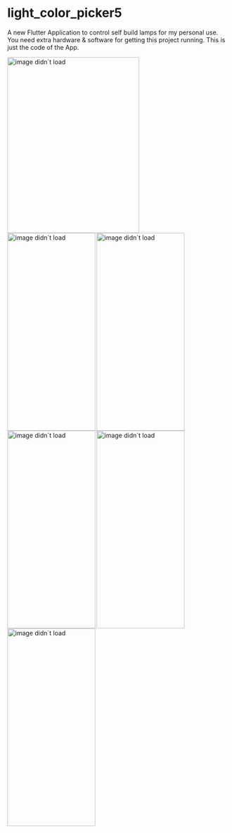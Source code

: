 # light_color_picker5

A new Flutter Application to control self build lamps for my personal use.
You need extra hardware & software for getting this project running. This is just the code of the App.

<img align="left" src="https://user-images.githubusercontent.com/51674496/134729746-d6f7c355-361e-4047-852e-8d10a981b9c0.jpg" alt="image didn´t load" width="300" height="400">
<img align="left" src="https://user-images.githubusercontent.com/51674496/134730086-30b066b4-487a-433e-a5a4-9309509617ba.png" alt="image didn´t load" width="200" height="450">
<img align="left" src="https://user-images.githubusercontent.com/51674496/134730092-3f417d4a-a545-4e44-9ec1-a117515dd69e.png" alt="image didn´t load" width="200" height="450">
<img align="left" src="https://user-images.githubusercontent.com/51674496/134730095-f8802ffa-faa8-47f6-ad56-aaa6f56f7cbe.png" alt="image didn´t load" width="200" height="450">
<img align="left" src="https://user-images.githubusercontent.com/51674496/134730096-18af494c-6fa3-432b-ae0b-adbb8f2a095f.png" alt="image didn´t load" width="200" height="450">
<img align="left" src="https://user-images.githubusercontent.com/51674496/134730097-c7504563-4a74-4d3a-9f6d-b06a6233bd02.png" alt="image didn´t load" width="200" height="450">

